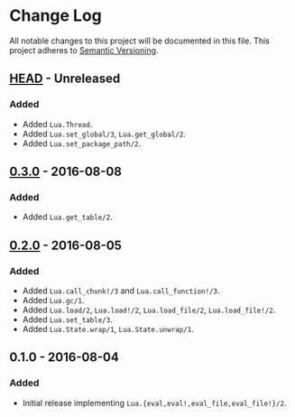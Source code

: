 # Change Log
All notable changes to this project will be documented in this file.
This project adheres to [Semantic Versioning](http://semver.org/).

## [HEAD] - Unreleased
### Added
- Added `Lua.Thread`.
- Added `Lua.set_global/3`, `Lua.get_global/2`.
- Added `Lua.set_package_path/2`.

## [0.3.0] - 2016-08-08
### Added
- Added `Lua.get_table/2`.

## [0.2.0] - 2016-08-05
### Added
- Added `Lua.call_chunk!/3` and `Lua.call_function!/3`.
- Added `Lua.gc/1`.
- Added `Lua.load/2`, `Lua.load!/2`, `Lua.load_file/2`, `Lua.load_file!/2`.
- Added `Lua.set_table/3`.
- Added `Lua.State.wrap/1`, `Lua.State.unwrap/1`.

## 0.1.0 - 2016-08-04
### Added
- Initial release implementing `Lua.{eval,eval!,eval_file,eval_file!}/2`.

[HEAD]:  https://github.com/bendiken/exlua/compare/0.3.0...HEAD
[0.4.0]: https://github.com/bendiken/exlua/compare/0.3.0...0.4.0
[0.3.0]: https://github.com/bendiken/exlua/compare/0.2.0...0.3.0
[0.2.0]: https://github.com/bendiken/exlua/compare/0.1.0...0.2.0
